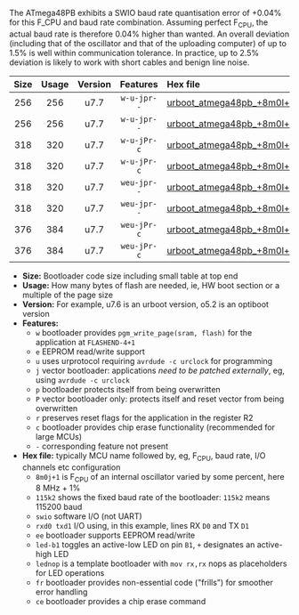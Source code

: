 The ATmega48PB exhibits a SWIO baud rate quantisation error of +0.04% for this F_CPU and baud rate combination. Assuming perfect F<sub>CPU</sub>, the actual baud rate is therefore 0.04% higher than wanted. An overall deviation (including that of the oscillator and that of the uploading computer) of up to 1.5% is well within communication tolerance. In practice, up to 2.5% deviation is likely to work with short cables and benign line noise.

|Size|Usage|Version|Features|Hex file|
|:-:|:-:|:-:|:-:|:--|
|256|256|u7.7|`w-u-jpr--`|[urboot_atmega48pb_+8m0l+3_++57k6_swio_rxd0_txd1_led+b5.hex](https://raw.githubusercontent.com/stefanrueger/urboot.hex/main/mcus/atmega48pb/internal_oscillator/fcpu_+8m0l+3/br_++57k6/urboot_atmega48pb_+8m0l+3_++57k6_swio_rxd0_txd1_led+b5.hex)|
|256|256|u7.7|`w-u-jpr--`|[urboot_atmega48pb_+8m0l+3_++57k6_swio_rxd0_txd1_lednop.hex](https://raw.githubusercontent.com/stefanrueger/urboot.hex/main/mcus/atmega48pb/internal_oscillator/fcpu_+8m0l+3/br_++57k6/urboot_atmega48pb_+8m0l+3_++57k6_swio_rxd0_txd1_lednop.hex)|
|318|320|u7.7|`w-u-jPr-c`|[urboot_atmega48pb_+8m0l+3_++57k6_swio_rxd0_txd1_led+b5_fr_ce.hex](https://raw.githubusercontent.com/stefanrueger/urboot.hex/main/mcus/atmega48pb/internal_oscillator/fcpu_+8m0l+3/br_++57k6/urboot_atmega48pb_+8m0l+3_++57k6_swio_rxd0_txd1_led+b5_fr_ce.hex)|
|318|320|u7.7|`w-u-jPr-c`|[urboot_atmega48pb_+8m0l+3_++57k6_swio_rxd0_txd1_lednop_fr_ce.hex](https://raw.githubusercontent.com/stefanrueger/urboot.hex/main/mcus/atmega48pb/internal_oscillator/fcpu_+8m0l+3/br_++57k6/urboot_atmega48pb_+8m0l+3_++57k6_swio_rxd0_txd1_lednop_fr_ce.hex)|
|318|320|u7.7|`weu-jpr--`|[urboot_atmega48pb_+8m0l+3_++57k6_swio_rxd0_txd1_ee_led+b5.hex](https://raw.githubusercontent.com/stefanrueger/urboot.hex/main/mcus/atmega48pb/internal_oscillator/fcpu_+8m0l+3/br_++57k6/urboot_atmega48pb_+8m0l+3_++57k6_swio_rxd0_txd1_ee_led+b5.hex)|
|318|320|u7.7|`weu-jpr--`|[urboot_atmega48pb_+8m0l+3_++57k6_swio_rxd0_txd1_ee_lednop.hex](https://raw.githubusercontent.com/stefanrueger/urboot.hex/main/mcus/atmega48pb/internal_oscillator/fcpu_+8m0l+3/br_++57k6/urboot_atmega48pb_+8m0l+3_++57k6_swio_rxd0_txd1_ee_lednop.hex)|
|376|384|u7.7|`weu-jPr-c`|[urboot_atmega48pb_+8m0l+3_++57k6_swio_rxd0_txd1_ee_led+b5_fr_ce.hex](https://raw.githubusercontent.com/stefanrueger/urboot.hex/main/mcus/atmega48pb/internal_oscillator/fcpu_+8m0l+3/br_++57k6/urboot_atmega48pb_+8m0l+3_++57k6_swio_rxd0_txd1_ee_led+b5_fr_ce.hex)|
|376|384|u7.7|`weu-jPr-c`|[urboot_atmega48pb_+8m0l+3_++57k6_swio_rxd0_txd1_ee_lednop_fr_ce.hex](https://raw.githubusercontent.com/stefanrueger/urboot.hex/main/mcus/atmega48pb/internal_oscillator/fcpu_+8m0l+3/br_++57k6/urboot_atmega48pb_+8m0l+3_++57k6_swio_rxd0_txd1_ee_lednop_fr_ce.hex)|

- **Size:** Bootloader code size including small table at top end
- **Usage:** How many bytes of flash are needed, ie, HW boot section or a multiple of the page size
- **Version:** For example, u7.6 is an urboot version, o5.2 is an optiboot version
- **Features:**
  + `w` bootloader provides `pgm_write_page(sram, flash)` for the application at `FLASHEND-4+1`
  + `e` EEPROM read/write support
  + `u` uses urprotocol requiring `avrdude -c urclock` for programming
  + `j` vector bootloader: applications *need to be patched externally*, eg, using `avrdude -c urclock`
  + `p` bootloader protects itself from being overwritten
  + `P` vector bootloader only: protects itself and reset vector from being overwritten
  + `r` preserves reset flags for the application in the register R2
  + `c` bootloader provides chip erase functionality (recommended for large MCUs)
  + `-` corresponding feature not present
- **Hex file:** typically MCU name followed by, eg, F<sub>CPU</sub>, baud rate, I/O channels etc configuration
  + `8m0j+1` is F<sub>CPU</sub> of an internal oscillator varied by some percent, here 8 MHz + 1%
  + `115k2` shows the fixed baud rate of the bootloader: `115k2` means 115200 baud
  + `swio` software I/O (not UART)
  + `rxd0 txd1` I/O using, in this example, lines RX `D0` and TX `D1`
  + `ee` bootloader supports EEPROM read/write
  + `led-b1` toggles an active-low LED on pin `B1`, `+` designates an active-high LED
  + `lednop` is a template bootloader with `mov rx,rx` nops as placeholders for LED operations
  + `fr` bootloader provides non-essential code ("frills") for smoother error handling
  + `ce` bootloader provides a chip erase command
